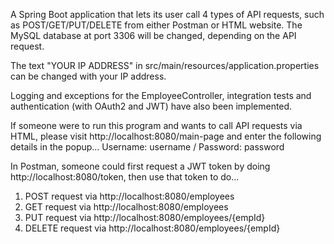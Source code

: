 A Spring Boot application that lets its user call 4 types of API requests, such as POST/GET/PUT/DELETE from either Postman or HTML website. 
The MySQL database at port 3306 will be changed, depending on the API request.

The text "YOUR IP ADDRESS" in src/main/resources/application.properties can be changed with your IP address.

Logging and exceptions for the EmployeeController, integration tests and authentication (with OAuth2 and JWT) have also been implemented.

If someone were to run this program and wants to call API requests via HTML, please visit http://localhost:8080/main-page and enter the following details in the popup...
Username: username / Password: password

In Postman, someone could first request a JWT token by doing http://localhost:8080/token, then use that token to do...
1. POST request via http://localhost:8080/employees
2. GET request via http://localhost:8080/employees
3. PUT request via http://localhost:8080/employees/{empId}
4. DELETE request via http://localhost:8080/employees/{empId}
